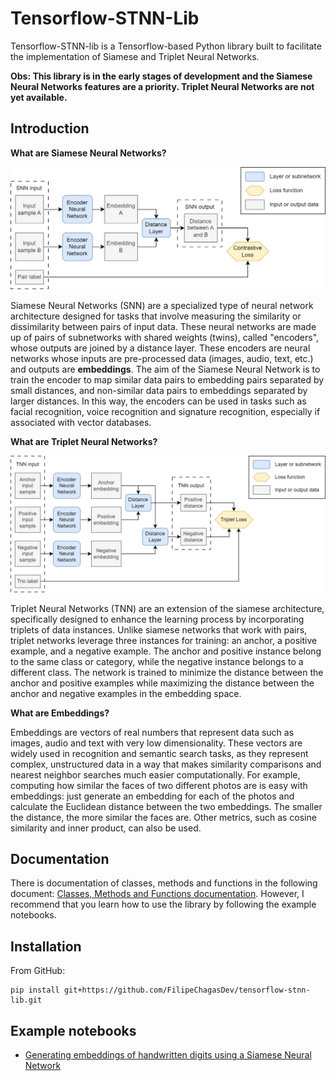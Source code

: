# Tensorflow-STNN-Lib

Tensorflow-STNN-lib is a Tensorflow-based Python library built to facilitate the implementation of Siamese and Triplet Neural Networks.

**Obs: This library is in the early stages of development and the Siamese Neural Networks features are a priority. Triplet Neural Networks are not yet available.**

## Introduction

**What are Siamese Neural Networks?**

![SNN Archtecture](img/snn.png)

Siamese Neural Networks (SNN) are a specialized type of neural network architecture designed for tasks that involve measuring the similarity or dissimilarity between pairs of input data. These neural networks are made up of pairs of subnetworks with shared weights (twins), called "encoders", whose outputs are joined by a distance layer. These encoders are neural networks whose inputs are pre-processed data (images, audio, text, etc.) and outputs are **embeddings**.  The aim of the Siamese Neural Network is to train the encoder to map similar data pairs to embedding pairs separated by small distances, and non-similar data pairs to embeddings separated by larger distances. In this way, the encoders can be used in tasks such as facial recognition, voice recognition and signature recognition, especially if associated with vector databases.

**What are Triplet Neural Networks?**

![TNN Archtecture](img/tnn.png)

Triplet Neural Networks (TNN) are an extension of the siamese architecture, specifically designed to enhance the learning process by incorporating triplets of data instances. Unlike siamese networks that work with pairs, triplet networks leverage three instances for training: an anchor, a positive example, and a negative example. The anchor and positive instance belong to the same class or category, while the negative instance belongs to a different class. The network is trained to minimize the distance between the anchor and positive examples while maximizing the distance between the anchor and negative examples in the embedding space. 

**What are Embeddings?** 

Embeddings are vectors of real numbers that represent data such as images, audio and text with very low dimensionality. These vectors are widely used in recognition and semantic search tasks, as they represent complex, unstructured data in a way that makes similarity comparisons and nearest neighbor searches much easier computationally. For example, computing how similar the faces of two different photos are is easy with embeddings: just generate an embedding for each of the photos and calculate the Euclidean distance between the two embeddings. The smaller the distance, the more similar the faces are. Other metrics, such as cosine similarity and inner product, can also be used.

## Documentation

There is documentation of classes, methods and functions in the following document: [Classes, Methods and Functions documentation](sphinx-docs/_build/markdown/index.md). However, I recommend that you learn how to use the library by following the example notebooks.


## Installation

From GitHub:
```
pip install git+https://github.com/FilipeChagasDev/tensorflow-stnn-lib.git
```

## Example notebooks

* [Generating embeddings of handwritten digits using a Siamese Neural Network](examples/mnist_digits_siamese_net.ipynb)

